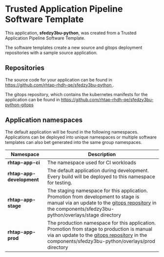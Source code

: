 # Trusted Application Pipeline Software Template

This application, **sfedzy3bu-python**, was created from a Trusted Application Pipeline Software Template.

The software templates create a new source and gitops deployment repositories with a sample source application. 

## Repositories

The source code for your application can be found in [https://github.com/rhtap-rhdh-qe/sfedzy3bu-python ](https://github.com/rhtap-rhdh-qe/sfedzy3bu-python ).
 
The gitops repository, which contains the kubernetes manifests for the application can be found in 
[https://github.com/rhtap-rhdh-qe/sfedzy3bu-python-gitops ](https://github.com/rhtap-rhdh-qe/sfedzy3bu-python-gitops ) 

## Application namespaces 

The default application will be found in the following namespaces. Applications can be deployed into unique namespaces or multiple software templates can also bet generated into the same group namespaces.  

|  Namespace   |  Description   |  
| -------- | -------- |
| **rhtap-app-ci** | The namespace used for CI workloads |
| **rhtap-app-development** | The default application during development. Every build will be deployed to this namespace for testing. |
| **rhtap-app-stage** | The staging namespace for this application. Promotion from development to stage is manual via an update to the [gitops repository](https://github.com/rhtap-rhdh-qe/sfedzy3bu-python-gitops ) in the components/sfedzy3bu-python/overlays/stage directory |
| **rhtap-app-prod** | The production namespace for this application. Promotion from stage to production is manual via an update to the [gitops repository](https://github.com/rhtap-rhdh-qe/sfedzy3bu-python-gitops ) in the components/sfedzy3bu-python/overlays/prod directory |